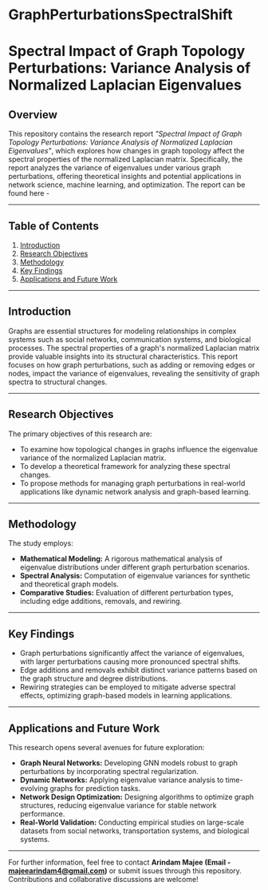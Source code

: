 # GraphPerturbationsSpectralShift

# Spectral Impact of Graph Topology Perturbations: Variance Analysis of Normalized Laplacian Eigenvalues

## Overview
This repository contains the research report *"Spectral Impact of Graph Topology Perturbations: Variance Analysis of Normalized Laplacian Eigenvalues"*, which explores how changes in graph topology affect the spectral properties of the normalized Laplacian matrix. Specifically, the report analyzes the variance of eigenvalues under various graph perturbations, offering theoretical insights and potential applications in network science, machine learning, and optimization. The report can be found here - 

---

## Table of Contents
1. [Introduction](#introduction)
2. [Research Objectives](#research-objectives)
3. [Methodology](#methodology)
4. [Key Findings](#key-findings)
5. [Applications and Future Work](#applications-and-future-work)

---

## Introduction
Graphs are essential structures for modeling relationships in complex systems such as social networks, communication systems, and biological processes. The spectral properties of a graph's normalized Laplacian matrix provide valuable insights into its structural characteristics. This report focuses on how graph perturbations, such as adding or removing edges or nodes, impact the variance of eigenvalues, revealing the sensitivity of graph spectra to structural changes.

---

## Research Objectives
The primary objectives of this research are:
- To examine how topological changes in graphs influence the eigenvalue variance of the normalized Laplacian matrix.
- To develop a theoretical framework for analyzing these spectral changes.
- To propose methods for managing graph perturbations in real-world applications like dynamic network analysis and graph-based learning.

---

## Methodology
The study employs:
- **Mathematical Modeling:** A rigorous mathematical analysis of eigenvalue distributions under different graph perturbation scenarios.
- **Spectral Analysis:** Computation of eigenvalue variances for synthetic and theoretical graph models.
- **Comparative Studies:** Evaluation of different perturbation types, including edge additions, removals, and rewiring.

---

## Key Findings
- Graph perturbations significantly affect the variance of eigenvalues, with larger perturbations causing more pronounced spectral shifts.
- Edge additions and removals exhibit distinct variance patterns based on the graph structure and degree distributions.
- Rewiring strategies can be employed to mitigate adverse spectral effects, optimizing graph-based models in learning applications.

---

## Applications and Future Work
This research opens several avenues for future exploration:

- **Graph Neural Networks:** Developing GNN models robust to graph perturbations by incorporating spectral regularization.
- **Dynamic Networks:** Applying eigenvalue variance analysis to time-evolving graphs for prediction tasks.
- **Network Design Optimization:** Designing algorithms to optimize graph structures, reducing eigenvalue variance for stable network performance.
- **Real-World Validation:** Conducting empirical studies on large-scale datasets from social networks, transportation systems, and biological systems.

---

For further information, feel free to contact **Arindam Majee (Email - majeearindam4@gmail.com)** or submit issues through this repository. Contributions and collaborative discussions are welcome!

